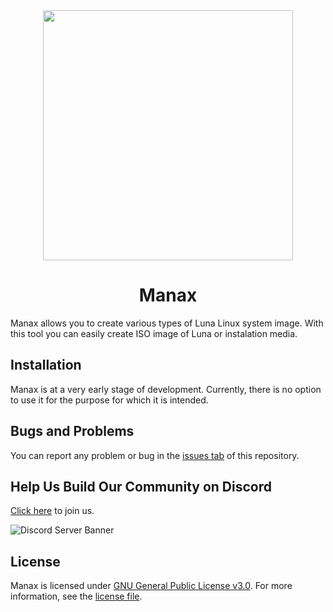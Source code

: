 <div align="center">
    <img height=400px src="./Readme File Assets/Manax Logo Banner With Rounded Corners and Shadow - 2670x1550.png">
    <h1>Manax</h1>
</div>

Manax allows you to create various types of Luna Linux system image. With this tool you can easily create ISO image of Luna or instalation media.

## Installation
Manax is at a very early stage of development. Currently, there is no option to use it for the purpose for which it is intended.

## Bugs and Problems
You can report any problem or bug in the [issues tab](https://github.com/TheNexerProject/Manax/issues) of this repository.

## Help Us Build Our Community on Discord
[Click here](https://discord.gg/CVCQPakcfg) to join us.

![Discord Server Banner](https://discordapp.com/api/guilds/956600349286887434/widget.png?style=banner2)

## License
Manax is licensed under [GNU General Public License v3.0](https://www.gnu.org/licenses/gpl-3.0.en.html). For more information, see the [license file](./LICENSE.txt).